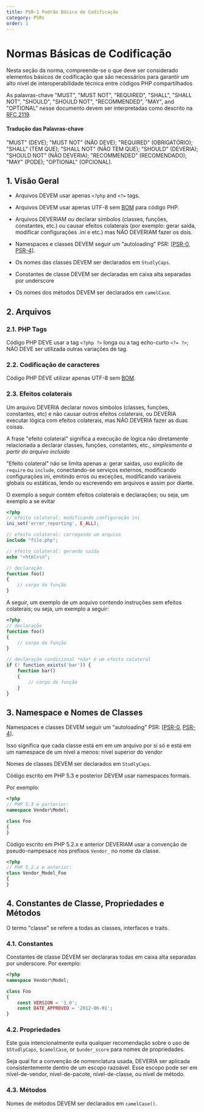 ```yaml
---
title: PSR-1 Padrão Básico de Codificação
category: PSRs
order: 1
---
```


# Normas Básicas de Codificação

Nesta seção da norma, compreende-se o que deve ser considerado elementos básicos de codificação
que são necessários para garantir um alto nível de interoperabilidade técnica entre códigos PHP
compartilhados

As palavras-chave "MUST", "MUST NOT", "REQUIRED", "SHALL", "SHALL NOT", "SHOULD",
"SHOULD NOT", "RECOMMENDED", "MAY", and "OPTIONAL" nesse documento 
devem ser interpretadas como descrito na [RFC 2119].

#### Tradução das Palavras-chave
"MUST" (DEVE);
"MUST NOT" (NÃO DEVE);
"REQUIRED" (OBRIGATÓRIO);
"SHALL" (TEM QUE);
"SHALL NOT" (NÃO TEM QUE);
"SHOULD" (DEVERIA);
"SHOULD NOT" (NÃO DEVERIA);
"RECOMMENDED" (RECOMENDADO);
"MAY" (PODE);
"OPTIONAL" (OPCIONAL).

[RFC 2119]: http://www.ietf.org/rfc/rfc2119.txt
[PSR-0]: https://github.com/php-fig/fig-standards/blob/master/accepted/PSR-0.md
[PSR-4]: https://github.com/php-fig/fig-standards/blob/master/accepted/PSR-4-autoloader.md
[BOM]: https://www.w3.org/International/questions/qa-byte-order-mark

## 1. Visão Geral

- Arquivos DEVEM usar apenas `<?php` and `<?=` tags.

- Arquivos DEVEM usar apenas UTF-8 sem [BOM] para código PHP.

- Arquivos DEVERIAM *ou* declarar símbolos (classes, funções, constantes, etc.)
  *ou* causar efeitos colaterais (por exemplo: gerar saída, modificar configurações .ini e etc.)
  mas NÃO DEVERIAM fazer os dois.

- Namespaces e classes DEVEM seguir um "autoloading" PSR: [[PSR-0], [PSR-4]].

- Os nomes das classes DEVEM ser declarados em `StudlyCaps`.

- Constantes de classe DEVEM ser declaradas em caixa alta separadas por underscore

- Os nomes dos métodos DEVEM ser declarados em `camelCase`.

## 2. Arquivos

### 2.1. PHP Tags

Código PHP DEVE usar a tag `<?php ?>` longa ou a tag echo-curto `<?= ?>`;
NÃO DEVE ser utilizada outras variações de tag.

### 2.2. Codificação de caracteres

Código PHP DEVE utilizar apenas UTF-8 sem [BOM].

### 2.3. Efeitos colaterais

Um arquivo DEVERIA declarar novos símbolos (classes, funções, constantes, etc) e não causar outros efeitos colaterais, 
ou DEVERIA executar lógica com efeitos colaterais, mas NÃO DEVERIA fazer as duas coisas.

A frase "efeito colateral" significa a execução de lógica não diretamente relacionada a declarar classes, funções, constantes, etc.,
*simplesmente a partir do arquivo incluído*

"Efeito colateral" não se limita apenas a: gerar saídas, uso explícito de `require` ou `include`, conectando-se serviços externos, modificando configurações ini, emitindo erros ou exceções, modificando variáveis globais ou estáticas,
lendo ou escrevendo em arquivos e assim por diante.

O exemplo a seguir contém efeitos colaterais e declarações; ou seja, um exemplo a se evitar

~~~php
<?php
// efeito colateral: modificando configuração ini
ini_set('error_reporting', E_ALL);

// efeito colateral: carregando um arquivo
include "file.php";

// efeito colateral: gerando saída
echo "<html>\n";

// declaração
function foo()
{
    // corpo da função
}
~~~


A seguir, um exemplo de um arquivo contendo instruções sem efeitos colaterais; ou seja, um exemplo a seguir:

~~~php
<?php
// declaração
function foo()
{
    // corpo da função
}

// declaração condicional *não* é um efeito colateral
if (! function_exists('bar')) {
    function bar()
    {
        // corpo da função
    }
}
~~~

## 3. Namespace e Nomes de Classes

Namespaces e classes DEVEM seguir um "autoloading" PSR: [[PSR-0], [PSR-4]].

Isso significa que cada classe está em em um arquivo por si só
e está em um namespace de um nível a menos: nível superior do vendor

Nomes de classes DEVEM ser declarados em `StudlyCaps`.

Código escrito em PHP 5.3 e posterior DEVEM usar namespaces formais.

Por exemplo:

~~~php
<?php
// PHP 5.3 e porterior:
namespace Vendor\Model;

class Foo
{
}
~~~

Código escrito em PHP 5.2.x e anterior DEVERIAM usar a convenção de pseudo-nampesace
nos prefixos `Vendor_` no nome da classe.

~~~php
<?php
// PHP 5.2.x e anterior:
class Vendor_Model_Foo
{
}
~~~

## 4. Constantes de Classe, Propriedades e Métodos

O termo "classe" se refere a todas as classes, interfaces e traits.

### 4.1. Constantes

Constantes de classe DEVEM ser declararas todas em caixa alta separadas por underscore.
Por exemplo:

~~~php
<?php
namespace Vendor\Model;

class Foo
{
    const VERSION = '1.0';
    const DATE_APPROVED = '2012-06-01';
}
~~~

### 4.2. Propriedades

Este guia intencionalmente evita qualquer recomendação sobre o uso de
`$StudlyCaps`, `$camelCase`, or `$under_score` para nomes de propriedades.


Seja qual for a convenção de nomenclatura usada, DEVERIA ser aplicada consistentemente dentro de um
escopo razoável. Esse escopo pode ser em nível-de-vendor, nível-de-pacote, nível-de-classe,
ou nível de método.

### 4.3. Métodos

Nomes de métodos DEVEM ser declarados em `camelCase()`.
